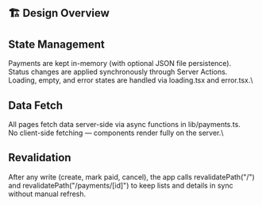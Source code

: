 ## 🏗️ Design Overview

## State Management
Payments are kept in-memory (with optional JSON file persistence).\
Status changes are applied synchronously through Server Actions.\
Loading, empty, and error states are handled via loading.tsx and error.tsx.\

## Data Fetch
All pages fetch data server-side via async functions in lib/payments.ts.\
No client-side fetching — components render fully on the server.\

## Revalidation
After any write (create, mark paid, cancel), the app calls
revalidatePath("/") and revalidatePath("/payments/[id]")
to keep lists and details in sync without manual refresh.